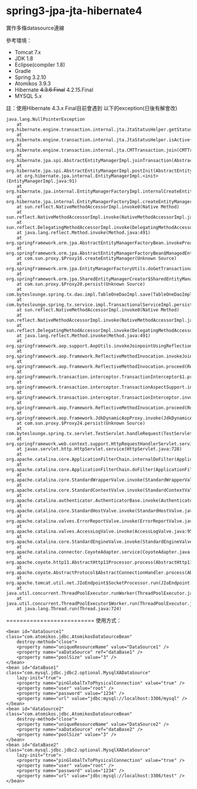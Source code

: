 spring3-jpa-jta-hibernate4
==========================
實作多條datasource連線

參考環境：

  * Tomcat 7.x
  * JDK 1.8
  * Eclipse(compiler 1.8)
  * Gradle
  * Spring 3.2.10
  * Atomikos 3.9.3
  * Hibernate <strike>4.3.6 Final</strike> 4.2.15.Final
  * MYSQL 5.x


註：使用Hibernate 4.3.x Final目前會遇到 以下的exception(日後有解會改) 

    java.lang.NullPointerException
    	at org.hibernate.engine.transaction.internal.jta.JtaStatusHelper.getStatus(JtaStatusHelper.java:76)
    	at org.hibernate.engine.transaction.internal.jta.JtaStatusHelper.isActive(JtaStatusHelper.java:118)
    	at org.hibernate.engine.transaction.internal.jta.CMTTransaction.join(CMTTransaction.java:149)
    	at org.hibernate.jpa.spi.AbstractEntityManagerImpl.joinTransaction(AbstractEntityManagerImpl.java:1602)
    	at org.hibernate.jpa.spi.AbstractEntityManagerImpl.postInit(AbstractEntityManagerImpl.java:210)
    	at org.hibernate.jpa.internal.EntityManagerImpl.<init>(EntityManagerImpl.java:91)
    	at org.hibernate.jpa.internal.EntityManagerFactoryImpl.internalCreateEntityManager(EntityManagerFactoryImpl.java:345)
    	at org.hibernate.jpa.internal.EntityManagerFactoryImpl.createEntityManager(EntityManagerFactoryImpl.java:313)
    	at sun.reflect.NativeMethodAccessorImpl.invoke0(Native Method)
    	at sun.reflect.NativeMethodAccessorImpl.invoke(NativeMethodAccessorImpl.java:57)
    	at sun.reflect.DelegatingMethodAccessorImpl.invoke(DelegatingMethodAccessorImpl.java:43)
    	at java.lang.reflect.Method.invoke(Method.java:491)
    	at org.springframework.orm.jpa.AbstractEntityManagerFactoryBean.invokeProxyMethod(AbstractEntityManagerFactoryBean.java:376)
    	at org.springframework.orm.jpa.AbstractEntityManagerFactoryBean$ManagedEntityManagerFactoryInvocationHandler.invoke(AbstractEntityManagerFactoryBean.java:519)
    	at com.sun.proxy.$Proxy16.createEntityManager(Unknown Source)
    	at org.springframework.orm.jpa.EntityManagerFactoryUtils.doGetTransactionalEntityManager(EntityManagerFactoryUtils.java:202)
    	at org.springframework.orm.jpa.SharedEntityManagerCreator$SharedEntityManagerInvocationHandler.invoke(SharedEntityManagerCreator.java:211)
    	at com.sun.proxy.$Proxy20.persist(Unknown Source)
    	at com.byteslounge.spring.tx.dao.impl.TableOneDaoImpl.save(TableOneDaoImpl.java:23)
    	at com.byteslounge.spring.tx.service.impl.TransactionalServiceImpl.persist(TransactionalServiceImpl.java:25)
    	at sun.reflect.NativeMethodAccessorImpl.invoke0(Native Method)
    	at sun.reflect.NativeMethodAccessorImpl.invoke(NativeMethodAccessorImpl.java:57)
    	at sun.reflect.DelegatingMethodAccessorImpl.invoke(DelegatingMethodAccessorImpl.java:43)
    	at java.lang.reflect.Method.invoke(Method.java:491)
    	at org.springframework.aop.support.AopUtils.invokeJoinpointUsingReflection(AopUtils.java:317)
    	at org.springframework.aop.framework.ReflectiveMethodInvocation.invokeJoinpoint(ReflectiveMethodInvocation.java:183)
    	at org.springframework.aop.framework.ReflectiveMethodInvocation.proceed(ReflectiveMethodInvocation.java:150)
    	at org.springframework.transaction.interceptor.TransactionInterceptor$1.proceedWithInvocation(TransactionInterceptor.java:96)
    	at org.springframework.transaction.interceptor.TransactionAspectSupport.invokeWithinTransaction(TransactionAspectSupport.java:260)
    	at org.springframework.transaction.interceptor.TransactionInterceptor.invoke(TransactionInterceptor.java:94)
    	at org.springframework.aop.framework.ReflectiveMethodInvocation.proceed(ReflectiveMethodInvocation.java:172)
    	at org.springframework.aop.framework.JdkDynamicAopProxy.invoke(JdkDynamicAopProxy.java:204)
    	at com.sun.proxy.$Proxy24.persist(Unknown Source)
    	at com.byteslounge.spring.tx.servlet.TestServlet.handleRequest(TestServlet.java:34)
    	at org.springframework.web.context.support.HttpRequestHandlerServlet.service(HttpRequestHandlerServlet.java:68)
    	at javax.servlet.http.HttpServlet.service(HttpServlet.java:728)
    	at org.apache.catalina.core.ApplicationFilterChain.internalDoFilter(ApplicationFilterChain.java:305)
    	at org.apache.catalina.core.ApplicationFilterChain.doFilter(ApplicationFilterChain.java:210)
    	at org.apache.catalina.core.StandardWrapperValve.invoke(StandardWrapperValve.java:222)
    	at org.apache.catalina.core.StandardContextValve.invoke(StandardContextValve.java:123)
    	at org.apache.catalina.authenticator.AuthenticatorBase.invoke(AuthenticatorBase.java:502)
    	at org.apache.catalina.core.StandardHostValve.invoke(StandardHostValve.java:171)
    	at org.apache.catalina.valves.ErrorReportValve.invoke(ErrorReportValve.java:99)
    	at org.apache.catalina.valves.AccessLogValve.invoke(AccessLogValve.java:953)
    	at org.apache.catalina.core.StandardEngineValve.invoke(StandardEngineValve.java:118)
    	at org.apache.catalina.connector.CoyoteAdapter.service(CoyoteAdapter.java:408)
    	at org.apache.coyote.http11.AbstractHttp11Processor.process(AbstractHttp11Processor.java:1023)
    	at org.apache.coyote.AbstractProtocol$AbstractConnectionHandler.process(AbstractProtocol.java:589)
    	at org.apache.tomcat.util.net.JIoEndpoint$SocketProcessor.run(JIoEndpoint.java:310)
    	at java.util.concurrent.ThreadPoolExecutor.runWorker(ThreadPoolExecutor.java:1142)
    	at java.util.concurrent.ThreadPoolExecutor$Worker.run(ThreadPoolExecutor.java:617)
    	at java.lang.Thread.run(Thread.java:724)

==========================
使用方式：


    <bean id="dataSource1" class="com.atomikos.jdbc.AtomikosDataSourceBean"
    	destroy-method="close">
    	<property name="uniqueResourceName" value="DataSource1" />
    	<property name="xaDataSource" ref="dataBase1" />
    	<property name="poolSize" value="3" />
    </bean>
    <bean id="dataBase1" class="com.mysql.jdbc.jdbc2.optional.MysqlXADataSource"
    	lazy-init="true">
    	<property name="pinGlobalTxToPhysicalConnection" value="true" />
    	<property name="user" value="root" />
    	<property name="password" value="1234" />
    	<property name="url" value="jdbc:mysql://localhost:3306/mysql" />
    </bean>
    <bean id="dataSource2" class="com.atomikos.jdbc.AtomikosDataSourceBean"
        destroy-method="close">
    	<property name="uniqueResourceName" value="DataSource2" />
    	<property name="xaDataSource" ref="dataBase2" />
    	<property name="poolSize" value="3" />
    </bean>
    <bean id="dataBase2" class="com.mysql.jdbc.jdbc2.optional.MysqlXADataSource"
    	lazy-init="true">
    	<property name="pinGlobalTxToPhysicalConnection" value="true" />
    	<property name="user" value="root" />
    	<property name="password" value="1234" />
    	<property name="url" value="jdbc:mysql://localhost:3306/test" />
    </bean>


